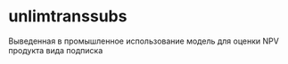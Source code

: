 # unlimtranssubs

Выведенная в промышленное использование модель для оценки NPV продукта вида подписка
